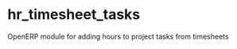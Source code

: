 hr_timesheet_tasks
==================

OpenERP module for adding hours to project tasks from timesheets

